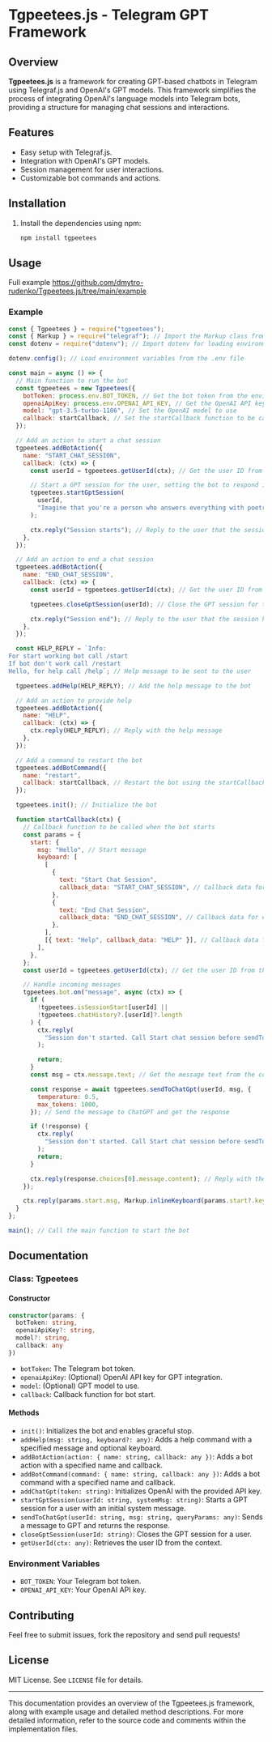 # Tgpeetees.js - Telegram GPT Framework

## Overview

**Tgpeetees.js** is a framework for creating GPT-based chatbots in Telegram using Telegraf.js and OpenAI's GPT models. This framework simplifies the process of integrating OpenAI's language models into Telegram bots, providing a structure for managing chat sessions and interactions.

## Features

- Easy setup with Telegraf.js.
- Integration with OpenAI's GPT models.
- Session management for user interactions.
- Customizable bot commands and actions.

## Installation

1. Install the dependencies using npm:
   ```bash
   npm install tgpeetees
   ```

## Usage

Full example https://github.com/dmytro-rudenko/Tgpeetees.js/tree/main/example

### Example

```javascript
const { Tgpeetees } = require("tgpeetees");
const { Markup } = require("telegraf"); // Import the Markup class from telegraf for creating custom keyboards
const dotenv = require("dotenv"); // Import dotenv for loading environment variables from a .env file

dotenv.config(); // Load environment variables from the .env file

const main = async () => {
  // Main function to run the bot
  const tgpeetees = new Tgpeetees({
    botToken: process.env.BOT_TOKEN, // Get the bot token from the environment variables
    openaiApiKey: process.env.OPENAI_API_KEY, // Get the OpenAI API key from the environment variables
    model: "gpt-3.5-turbo-1106", // Set the OpenAI model to use
    callback: startCallback, // Set the startCallback function to be called on bot start
  });

  // Add an action to start a chat session
  tgpeetees.addBotAction({
    name: "START_CHAT_SESSION",
    callback: (ctx) => {
      const userId = tgpeetees.getUserId(ctx); // Get the user ID from the context

      // Start a GPT session for the user, setting the bot to respond in poetry
      tgpeetees.startGptSession(
        userId,
        "Imagine that you're a person who answers everything with poetry. Respond in the language in which the message arrives."
      );

      ctx.reply("Session starts"); // Reply to the user that the session has started
    },
  });

  // Add an action to end a chat session
  tgpeetees.addBotAction({
    name: "END_CHAT_SESSION",
    callback: (ctx) => {
      const userId = tgpeetees.getUserId(ctx); // Get the user ID from the context

      tgpeetees.closeGptSession(userId); // Close the GPT session for the user

      ctx.reply("Session end"); // Reply to the user that the session has ended
    },
  });

  const HELP_REPLY = `Info: 
For start working bot call /start
If bot don't work call /restart
Hello, for help call /help`; // Help message to be sent to the user

  tgpeetees.addHelp(HELP_REPLY); // Add the help message to the bot

  // Add an action to provide help
  tgpeetees.addBotAction({
    name: "HELP",
    callback: (ctx) => {
      ctx.reply(HELP_REPLY); // Reply with the help message
    },
  });

  // Add a command to restart the bot
  tgpeetees.addBotCommand({
    name: "restart",
    callback: startCallback, // Restart the bot using the startCallback function
  });

  tgpeetees.init(); // Initialize the bot

  function startCallback(ctx) {
    // Callback function to be called when the bot starts
    const params = {
      start: {
        msg: "Hello", // Start message
        keyboard: [
          [
            {
              text: "Start Chat Session",
              callback_data: "START_CHAT_SESSION", // Callback data for starting a chat session
            },
            {
              text: "End Chat Session",
              callback_data: "END_CHAT_SESSION", // Callback data for ending a chat session
            },
          ],
          [{ text: "Help", callback_data: "HELP" }], // Callback data for help
        ],
      },
    };
    const userId = tgpeetees.getUserId(ctx); // Get the user ID from the context

    // Handle incoming messages
    tgpeetees.bot.on("message", async (ctx) => {
      if (
        !tgpeetees.isSessionStart[userId] ||
        !tgpeetees.chatHistory?.[userId]?.length
      ) {
        ctx.reply(
          "Session don't started. Call Start chat session before sendToChatGpt"
        );

        return;
      }
      const msg = ctx.message.text; // Get the message text from the context

      const response = await tgpeetees.sendToChatGpt(userId, msg, {
        temperature: 0.5,
        max_tokens: 1000,
      }); // Send the message to ChatGPT and get the response

      if (!response) {
        ctx.reply(
          "Session don't started. Call Start chat session before sendToChatGpt"
        );
        return;
      }

      ctx.reply(response.choices[0].message.content); // Reply with the ChatGPT response
    });

    ctx.reply(params.start.msg, Markup.inlineKeyboard(params.start?.keyboard)); // Send the start message with an inline keyboard
  }
};

main(); // Call the main function to start the bot
```

## Documentation

### Class: Tgpeetees

#### Constructor

```typescript
constructor(params: {
  botToken: string,
  openaiApiKey?: string,
  model?: string,
  callback: any
})
```

- `botToken`: The Telegram bot token.
- `openaiApiKey`: (Optional) OpenAI API key for GPT integration.
- `model`: (Optional) GPT model to use.
- `callback`: Callback function for bot start.

#### Methods

- `init()`: Initializes the bot and enables graceful stop.
- `addHelp(msg: string, keyboard?: any)`: Adds a help command with a specified message and optional keyboard.
- `addBotAction(action: { name: string, callback: any })`: Adds a bot action with a specified name and callback.
- `addBotCommand(command: { name: string, callback: any })`: Adds a bot command with a specified name and callback.
- `addChatGpt(token: string)`: Initializes OpenAI with the provided API key.
- `startGptSession(userId: string, systemMsg: string)`: Starts a GPT session for a user with an initial system message.
- `sendToChatGpt(userId: string, msg: string, queryParams: any)`: Sends a message to GPT and returns the response.
- `closeGptSession(userId: string)`: Closes the GPT session for a user.
- `getUserId(ctx: any)`: Retrieves the user ID from the context.

### Environment Variables

- `BOT_TOKEN`: Your Telegram bot token.
- `OPENAI_API_KEY`: Your OpenAI API key.

## Contributing

Feel free to submit issues, fork the repository and send pull requests!

## License

MIT License. See `LICENSE` file for details.

---

This documentation provides an overview of the Tgpeetees.js framework, along with example usage and detailed method descriptions. For more detailed information, refer to the source code and comments within the implementation files.